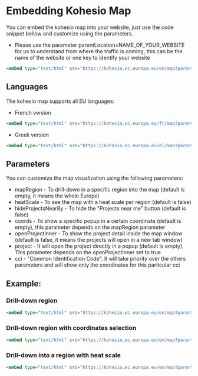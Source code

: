 # Embedding Kohesio Map

You can embed the kohesio map into your website, just use the code snippet bellow and customize using the parameters.

- Please use the parameter parentLocation=NAME_OF_YOUR_WEBSITE for us to understand from where the traffic is coming, this can be the name of the website or one key to identify your website

```html
<embed type="text/html" src="https://kohesio.ec.europa.eu/en/map?parentLocation=NAME_OF_YOUR_WEBSITE"  width="800" height="800">
```

## Languages

The kohesio map supports all EU languages:

- French version
```html
<embed type="text/html" src="https://kohesio.ec.europa.eu/fr/map?parentLocation=NAME_OF_YOUR_WEBSITE"  width="800" height="800">
```

- Greek version
```html
<embed type="text/html" src="https://kohesio.ec.europa.eu/el/map?parentLocation=NAME_OF_YOUR_WEBSITE"  width="800" height="800">
```

## Parameters

You can customize the map visualization using the following parameters:

- mapRegion - To drill-down in a specific region into the map (default is empty, it means the whole Europe)
- heatScale - To see the map with a heat scale per region (default is false)
- hideProjectsNearBy - To hide the "Projects near me" button (default is false)
- coords - To show a specific popup in a certain coordinate (default is empty), this parameter depends on the mapRegion parameter 
- openProjectInner - To show the project detail inside the map window (default is false, it means the projects will open in a new tab window)
- project - It will open the project directly in a popup (default is empty). This parameter depends on the openProjectInner set to true
- cci - "Common Identification Code". It will take priority over the others parameters and will show only the coordinates for this particular cci

## Example:

### Drill-down region
```html
<embed type="text/html" src="https://kohesio.ec.europa.eu/en/map?parentLocation=NAME_OF_YOUR_WEBSITE&mapRegion=Q2556199&coords=-8.3211792431454,40.1552222"  width="800" height="800">
```

### Drill-down region with coordinates selection
```html
<embed type="text/html" src="https://kohesio.ec.europa.eu/en/map?parentLocation=NAME_OF_YOUR_WEBSITE&mapRegion=Q2556199&coords=-8.3211792431454,40.1552222"  width="800" height="800">
```

### Drill-down into a region with heat scale
```html
<embed type="text/html" src="https://kohesio.ec.europa.eu/en/map?parentLocation=NAME_OF_YOUR_WEBSITE&?heatScale=true&mapRegion=Q2556137"  width="800" height="800">
```
